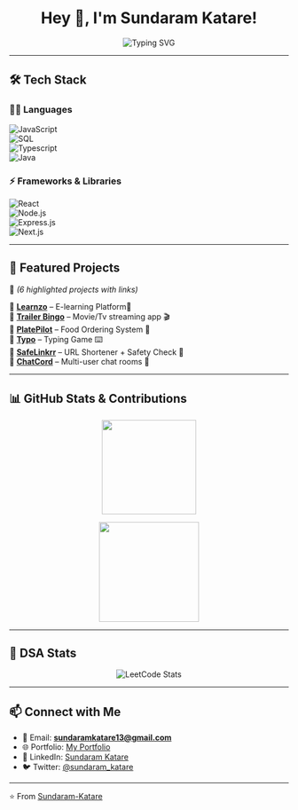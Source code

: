 <h1 align="center">
  Hey 👋, I'm Sundaram Katare!  
</h1>
<p align="center">
  <img src="https://readme-typing-svg.herokuapp.com?font=Fira+Code&weight=600&size=25&duration=3000&pause=1000&color=F75C7E&center=true&vCenter=true&width=600&lines=Full+Stack+Developer;MERN+Stack+Enthusiast;Open+Source+Contributor;Problem+Solver+%26+DSA+Learner" alt="Typing SVG" />
</p>

---

## 🛠️ Tech Stack  

### 👨‍💻 Languages  
![JavaScript](https://img.shields.io/badge/-JavaScript-F7DF1E?style=for-the-badge&logo=javascript&logoColor=black)  
![SQL](https://img.shields.io/badge/-SQL-363636?style=for-the-badge&logo=sql&logoColor=white)  
![Typescript](https://img.shields.io/badge/-Typescript-00599C?style=for-the-badge&logo=typescript&logoColor=white)  
![Java](https://img.shields.io/badge/-Java-007396?style=for-the-badge&logo=java&logoColor=white)  

### ⚡ Frameworks & Libraries  
![React](https://img.shields.io/badge/-React-20232A?style=for-the-badge&logo=react&logoColor=61DAFB)  
![Node.js](https://img.shields.io/badge/-Node.js-339933?style=for-the-badge&logo=nodedotjs&logoColor=white)  
![Express.js](https://img.shields.io/badge/-Express.js-000000?style=for-the-badge&logo=express&logoColor=white)  
![Next.js](https://img.shields.io/badge/-Next.js-F16822?style=for-the-badge&logo=nextdotjs&logoColor=white)  

---

## 🚀 Featured Projects  

📌 *(6 highlighted projects with links)*  

 🔹 [**Learnzo**](https://github.com/Sundaram-Katare/Learnzo) – E-learning Platform📝  
 🔹 [**Trailer Bingo**](https://github.com/Sundaram-Katare/Movies-Trailer) – Movie/Tv streaming app 🎬  
 🔹 [**PlatePilot**](https://github.com/Sundaram-Katare/Plate-Pilot) – Food Ordering System 🍔  
 🔹 [**Typo**](https://github.com/Sundaram-Katare/Type) – Typing Game ⌨️  
 🔹 [**SafeLinkrr**](https://github.com/Sundaram-Katare/UrlShortener) – URL Shortener + Safety Check 🔗  
 🔹 [**ChatCord**](https://github.com/Sundaram-Katare/ChatCord) – Multi-user chat rooms 💬  

---

## 📊 GitHub Stats & Contributions  

<p align="center">
  <img src="https://github-readme-stats.vercel.app/api/top-langs/?username=Sundaram-Katare&layout=compact&theme=radical" height="170"/>
</p>

<p align="center">
  <img src="https://github-readme-streak-stats.herokuapp.com/?user=Sundaram-Katare&theme=radical" height="180"/>
</p>

---

## 🧩 DSA Stats  

<p align="center">
  <img src="https://leetcard.jacoblin.cool/SundaramKatare?theme=dark&font=Montserrat&ext=heatmap" alt="LeetCode Stats" />
</p>

---

## 📫 Connect with Me  

- 📧 Email: **sundaramkatare13@gmail.com**  
- 🌐 Portfolio: [My Portfolio](https://github.com/Sundaram-Katare/Portfolio)  
- 💼 LinkedIn: [Sundaram Katare](https://www.linkedin.com/in/sundaram-katare)  
- 🐦 Twitter: [@sundaram_katare](https://twitter.com/sundaram_katare)  

---
⭐ From [Sundaram-Katare](https://github.com/Sundaram-Katare)
